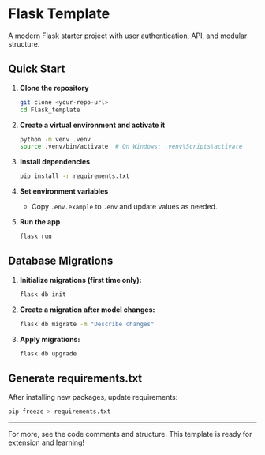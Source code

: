 # Flask Template

A modern Flask starter project with user authentication, API, and modular structure.

## Quick Start

1. **Clone the repository**

   ```bash
   git clone <your-repo-url>
   cd Flask_template
   ```

2. **Create a virtual environment and activate it**

   ```bash
   python -m venv .venv
   source .venv/bin/activate  # On Windows: .venv\Scripts\activate
   ```

3. **Install dependencies**

   ```bash
   pip install -r requirements.txt
   ```

4. **Set environment variables**

   - Copy `.env.example` to `.env` and update values as needed.

5. **Run the app**
   ```bash
   flask run
   ```

## Database Migrations

1. **Initialize migrations (first time only):**
   ```bash
   flask db init
   ```
2. **Create a migration after model changes:**
   ```bash
   flask db migrate -m "Describe changes"
   ```
3. **Apply migrations:**
   ```bash
   flask db upgrade
   ```

## Generate requirements.txt

After installing new packages, update requirements:

```bash
pip freeze > requirements.txt
```

---

For more, see the code comments and structure. This template is ready for extension and learning!
